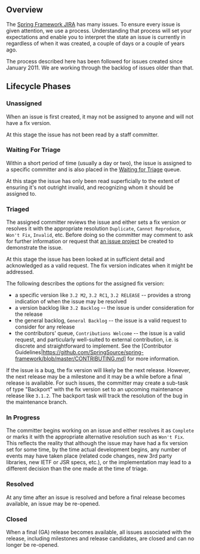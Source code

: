 ## Overview

The [Spring Framework JIRA](https://jira.springsource.org/browse/SPR) has many issues. To ensure every issue is given attention, we use a process. Understanding that process will set your expectations and enable you to interpret the state an issue is currently in regardless of when it was created, a couple of days or a couple of years ago. 

The process described here has been followed for issues created since January 2011. We are working through the backlog of issues older than that.

## Lifecycle Phases

### Unassigned

When an issue is first created, it may not be assigned to anyone and will not have a fix version. 

At this stage the issue has not been read by a staff committer.

### Waiting For Triage

Within a short period of time (usually a day or two), the issue is assigned to a specific committer and is also placed in the [Waiting for Triage](https://jira.springsource.org/issues/?jql=project%20%3D%20SPR%20AND%20fixVersion%20%3D%20%22Waiting%20for%20Triage%22) queue.

At this stage the issue has only been read superficially to the extent of ensuring it's not outright invalid, and recognizing whom it should be assigned to.

### Triaged

The assigned committer reviews the issue and either sets a fix version or resolves it with the appropriate resolution `Duplicate`, `Cannot Reproduce`, `Won't Fix`, `Invalid`, etc. Before doing so the committer may comment to ask for further information or request that [an issue project](https://github.com/SpringSource/spring-framework-issues#readme) be created to demonstrate the issue.

At this stage the issue has been looked at in sufficient detail and acknowledged as a valid request. The fix version indicates when it might be addressed.

The following describes the options for the assigned fix version:

* a specific version like `3.2 M2`, `3.2 RC1`, `3.2 RELEASE` -- provides a strong indication of when the issue may be resolved
* a version backlog like `3.2 Backlog` -- the issue is under consideration for the release
* the general backlog, `General Backlog` -- the issue is a valid request to consider for any release
* the contributors' queue, `Contributions Welcome` -- the issue is a valid request, and particularly well-suited to external contribution, i.e. is discrete and straightforward to implement. See the [Contributor Guidelines|https://github.com/SpringSource/spring-framework/blob/master/CONTRIBUTING.md] for more information.

If the issue is a bug, the fix version will likely be the next release. However, the next release may be a milestone and it may be a while before a final release is available. For such issues, the committer may create a sub-task of type "Backport" with the fix version set to an upcoming maintenance release like `3.1.2`. The backport task will track the resolution of the bug in the maintenance branch.

### In Progress

The committer begins working on an issue and either resolves it as `Complete` or marks it with the appropriate alternative resolution such as `Won't Fix`. This reflects the reality that although the issue may have had a fix version set for some time, by the time actual development begins, any number of events may have taken place (related code changes, new 3rd party libraries, new IETF or JSR specs, etc.), or the implementation may lead to a different decision than the one made at the time of triage.

### Resolved

At any time after an issue is resolved and before a final release becomes available, an issue may be re-opened.

### Closed

When a final (GA) release becomes available, all issues associated with the release, including milestones and release candidates, are closed and can no longer be re-opened.